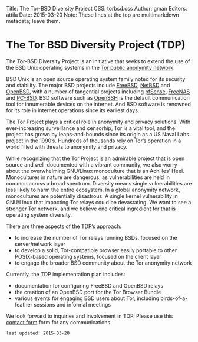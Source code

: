 Title: The Tor-BSD Diversity Project
CSS: torbsd.css
Author: gman
Editors: attila
Date: 2015-03-20
Note: These lines at the top are multimarkdown metadata; leave them.

# The Tor BSD Diversity Project (TDP) #

The Tor-BSD Diversity Project is an initiative that seeks to extend
the use of the BSD Unix operating systems in the
[Tor public anonymity network](http://www.torproject.org).

BSD Unix is an open source operating system family noted for its
security and stability. The major BSD projects include
[FreeBSD](http://www.freebsd.org), [NetBSD](http://www.netbsd.org) and
[OpenBSD](http://www.openbsd.org), with a number of tangential
projects including [pfSense](http://www.pfsense.org),
[FreeNAS](http://www.freenas.org) and
[PC-BSD](http://www.pcbsd.org). BSD software such as
[OpenSSH](http://www.openssh.org) is the default communication tool
for innumerable devices on the internet. And BSD software is renowned
for its role in internet operations since its earliest days.

The Tor Project plays a critical role in anonymity and privacy
solutions. With ever-increasing surveillance and censorhip, Tor is a
vital tool, and the project has grown by leaps-and-bounds since its
origin as a US Naval Labs project in the 1990’s. Hundreds of thousands
rely on Tor’s operation in a world filled with threats to anonymity
and privacy.

While recognizing that the Tor Project is an admirable project that is
open source and well-documented with a vibrant community, we also
worry about the overwhelming GNU/Linux monoculture that is an
Achilles’ Heel. Monocultures in nature are dangerous, as
vulnerabilities are held in common across a broad spectrum. Diversity
means single vulnerabilities are less likely to harm the entire
ecosystem. In a global anonymity network, monocultures are potentially
disastrous. A single kernel vulnerability in GNU/Linux that impacting
Tor relays could be devastating. We want to see a stronger Tor
network, and we believe one critical ingredient for that is operating
system diversity.

There are three aspects of the TDP’s approach:

* to increase the number of Tor relays running BSDs, focused on the server/network layer
* to develop a solid, Tor-compatible browser easily portable to other POSIX-based operating systems, focused on the client layer
* to engage the broader BSD community about the Tor anonymity network

Currently, the TDP implementation plan includes:

* documentation for configuring FreeBSD and OpenBSD relays
* the creation of an OpenBSD port for the Tor Browser Bundle
* various events for engaging BSD users about Tor, including birds-of-a-feather sessions and informal meetings

We look forward to inquiries and involvement in TDP. Please use this
[contact form](/contact.html) form for any communications.

`last updated: 2015-03-20`
